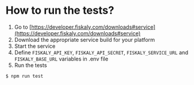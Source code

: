 # How to run the tests?

1. Go to [https://developer.fiskaly.com/downloads#service](https://developer.fiskaly.com/downloads#service)
2. Download the appropriate service build for your platform
3. Start the service
4. Define `FISKALY_API_KEY`, `FISKALY_API_SECRET`, `FISKALY_SERVICE_URL` and `FISKALY_BASE_URL` variables in .env file
5. Run the tests
```bash
$ npm run test
```
